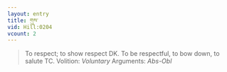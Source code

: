 ```yaml
---
layout: entry
title: གུས་
vid: Hill:0204
vcount: 2
---
```

> To respect; to show respect DK\. To be respectful, to bow down, to salute TC\.
> Volition: _Voluntary_
> Arguments: _Abs-Obl_


